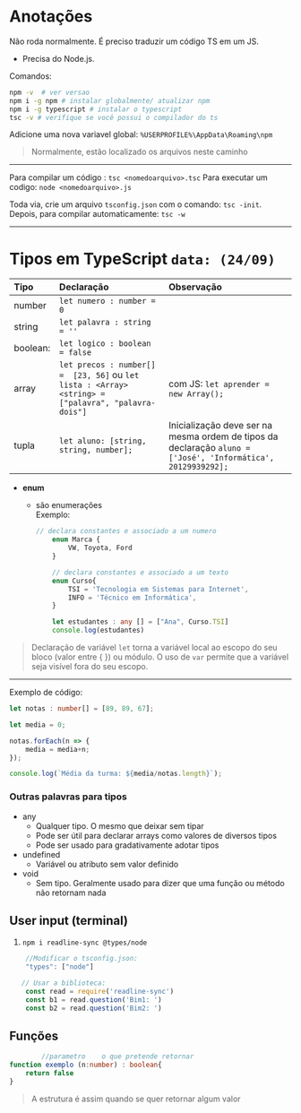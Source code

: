 
# Anotações

Não roda normalmente. É preciso traduzir um código TS em um JS.

- Precisa do Node.js. 

Comandos:

```bash
npm -v  # ver versao
npm i -g npm # instalar globalmente/ atualizar npm
npm i -g typescript # instalar o typescript
tsc -v # verifique se você possui o compilador do ts

```

Adicione uma nova variavel global: `%USERPROFILE%\AppData\Roaming\npm`
> Normalmente, estão localizado os arquivos neste caminho

---

Para compilar um código : `tsc <nomedoarquivo>.tsc`
Para executar um codigo: `node <nomedoarquivo>.js`

Toda via, crie um arquivo `tsconfig.json` com o comando: `tsc -init`.
Depois, para compilar automaticamente: `tsc -w`

---

# Tipos em TypeScript  `data: (24/09)`
| Tipo | Declaração | Observação |
| :--  | :-- | :-- |
| number | `let numero : number = 0` |
| string | `let palavra : string = ''`|
| boolean: |`let logico : boolean = false`
| array |`let precos : number[] =  [23, 56]` ou `let lista : <Array><string> = ["palavra", "palavra-dois"]`| com JS: `let aprender = new Array();` |
|tupla |  `let aluno: [string, string, number];`| Inicialização deve ser na mesma ordem de tipos da declaração `aluno = ['José', 'Informática', 20129939292];` |

- **enum** 
    - são enumerações \
    Exemplo:

        ```ts
        // declara constantes e associado a um numero
            enum Marca {
                VW, Toyota, Ford
            }

            // declara constantes e associado a um texto
            enum Curso{
                TSI = 'Tecnologia em Sistemas para Internet',
                INFO = 'Técnico em Informática',
            }

            let estudantes : any [] = ["Ana", Curso.TSI]
            console.log(estudantes)
        ```

> Declaração de variável `let` torna a variável
local ao escopo do seu bloco (valor entre { }) ou módulo. O uso de `var` permite que a variável seja visível fora do seu escopo.
---

Exemplo de código:
```ts
let notas : number[] = [89, 89, 67];

let media = 0;

notas.forEach(n => {
    media = media+n;
});

console.log(`Média da turma: ${media/notas.length}`);
```

### Outras palavras para tipos

- any
    - Qualquer tipo. O mesmo que deixar sem tipar
    - Pode ser útil para declarar arrays como valores de diversos
    tipos
    - Pode ser usado para gradativamente adotar tipos
- undefined
    - Variável ou atributo sem valor definido
- void
    - Sem tipo. Geralmente usado para dizer que uma função ou método não retornam nada


## User input (terminal)

1. `npm i readline-sync @types/node`
```ts 
    //Modificar o tsconfig.json:
    "types": ["node"]

   // Usar a biblioteca:
    const read = require('readline-sync')
    const b1 = read.question('Bim1: ') 
    const b2 = read.question('Bim2: ')

```


## Funções

```ts
        //parametro    o que pretende retornar 
function exemplo (n:number) : boolean{ 
    return false
} 
```
> A estrutura é assim quando se quer retornar algum valor



